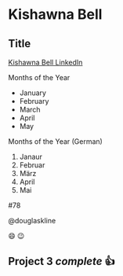 # Kishawna Bell
## Title
[Kishawna Bell LinkedIn](https://www.linkedin.com/in/kishawna-bell-516626194)

Months of the Year 
* January 
* February 
* March
* April
* May

Months of the Year (German)
1. Janaur
2. Februar
3. März
4. April
5. Mai


#78

@douglaskline


😄 😉


## Project 3 *complete* :+1:
